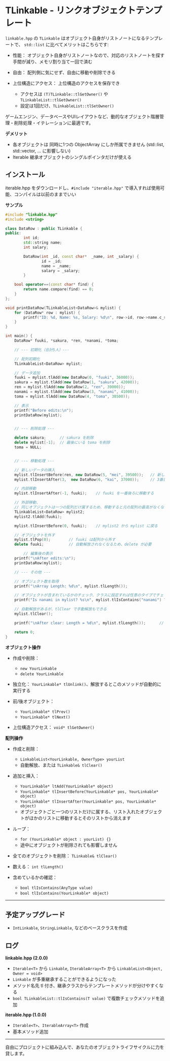 # TLinkable - リンクオブジェクトテンプレート

`linkable.hpp` の `TLinkable` はオブジェクト自身がリストノートになるテンプレートで、 `std::list` に比べてメリットはこちらです:

- 性能： オブジェクト自身がリストノートなので、対応のリストノートを探す手間が減り、メモリ割り当て一回で済む

- 自由： 配列側に気にせず、自由に移動や削除できる

- 上位構造にアクセス： 上位構造のアクセスを保存でき
  - アクセスは `(T)TLinkable::tlGetOwner()` や `TLinkableList::tlGetOwner()`
  - 設定は1回だけ、`TLinkableList::tlSetOwner()`


ゲームエンジン、データベースやUIレイアウトなど、動的なオブジェクト階層管理・削除処理・イテレーションに最適です。

**デメリット**

- 各オブジェクトは 同時に1つの ObjectArray にしか所属できません (std::list, std::vector, ... に影響しない)
- Iterable 継承オブジェクトのシングルポインタだけが使える



## インストール

iterable.hpp をダウンロードし、`#include "iterable.hpp"` で導入すれば使用可能、コンパイルは以前のままでいい


**サンプル**

```cpp
#include "linkable.hpp"
#include <string>

class DataRow : public TLinkable {
public:
        int id;
        std::string name;
        int salary;

        DataRow(int _id, const char*  _name, int _salary) {
                id = _id;
                name = _name;
                salary = _salary;
        }

    bool operator==(const char* find) {
        return name.compare(find) == 0;
    }
};

void printDataRow(TLinkableList<DataRow>& mylist) {
    for (DataRow* row : mylist) {
        printf("ID: %d, Name: %s, Salary: %d\n", row->id, row->name.c_str(), row->salary);
    }
}

int main() {
    DataRow* fuuki, *sakura, *ren, *nanami, *toma;

    // --- 初期化（合計5人）---

    // 配列初期化
    TLinkableList<DataRow> mylist;

    // データ追加
    fuuki = mylist.tlAdd(new DataRow(0, "fuuki", 36000));
    sakura = mylist.tlAdd(new DataRow(1, "sakura", 42000));
    ren = mylist.tlAdd(new DataRow(2, "ren", 39000));
    nanami = mylist.tlAdd(new DataRow(3, "nanami", 41000));
    toma = mylist.tlAdd(new DataRow(4, "toma", 38500));

    // 表示
    printf("Before edits:\n");
    printDataRow(mylist);


    // --- 削除処理 ---

    delete sakura;      // sakura を削除
    delete mylist[-1];  // 最後にいる toma を削除
    toma = NULL;


    // --- 移動処理 ---

    // 新しいデータの挿入
    mylist.tlInsertBefore(ren, new DataRow(5, "mei", 39500));   // 新しいデータを ren の前に挿入
    mylist.tlInsertAfter(3,  new DataRow(6, "kai", 37000));     // 3番目の nanami のあとに挿入

    // 内部移動
    mylist.tlInsertAfter(-1, fuuki);    // fuuki を一番後ろに移動する

    // 外部移動、
    // 同じオブジェクトは一つの配列だけ属するため、移動すると元の配列の最高がなくなる
    TLinkableList<DataRow> mylist2;
    mylist2.tlAdd(fuuki);

    mylist.tlInsertBefore(0, fuuki);    // mylist2 から mylist に戻る

    // オブジェクトを外す
    mylist.tlPop(0);        // fuuki は配列から外す
    delete fuuki;           // 自動解放されなくなるため、delete が必要

        // 編集後の表示
    printf("\nAfter edits:\n");
    printDataRow(mylist);

    // --- その他 ---

    // オブジェクト数を取得
    printf("\nArray Length: %d\n", mylist.tlLength());

    // オブジェクトが含まれているかのチェック、クラスに設定すれば任意のタイプでチェックすることができる
    printf("Is nanami in mylist? %s\n", mylist.tlIsContains("nanami") ? "true" : "false");

    // 自動解放があるが、tlClear で手動解放もできる
    mylist.tlClear();

    printf("\nAfter clear: Length = %d\n", mylist.tlLength());      // 解放されたら空き配列になる、続いて使用可能

    return 0;
}
```

**オブジェクト操作**

- 作成や削除：
  - `new YourLinkable`
  - `delete YourLinkable`

- 独立化： `YourLinkable* tlUnlink()`、解放するとこのメソッドが自動的に実行する

- 前/後オブジェクト：
  - `YourLinkable* tlPrev()`
  - `YourLinkable* tlNext()`

- 上位構造アクセス： `void* tlGetOwner()`


**配列操作**

- 作成と削除：
  - `LinkableList<YourLinkable, OwnerType> yourList`
  - 自動解放、または `TLinkable& tlClear()`

- 追加と挿入：
  - `YourLinkable* ltAdd(YourLinkable* object)`
  - `YourLinkable* tlInsertBefore(YourLinkable* pos, YourLinkable* object)`
  - `YourLinkable* tlInsertAfter(YourLinkable* pos, YourLinkable* object)`
  - オブジェクトごと一つのリストだけに属する、リスト入れたオブジェクトがほかのリストに移動するとそのリストから消えます

- ループ：
  - `for (YourLinkable* object : yourList) {}`
  - 途中にオブジェクトが削除されても影響しません

- 全てのオブジェクトを削除： `TLinkable& tlClear()`

- 数える： `int tlLength()`

- 含めているかの確認：
  - `bool tlIsContains(AnyType value)`
  - `bool tlIsContains(YourLinkable* object)`


---

## 予定アップグレード

- `IntLinkable`, `StringLinkable`, などのベースクラスを作成


## ログ

**linkable.hpp (2.0.0)**

- `Iterable<T>` から `Linkable`, `IterableArray<T>` から `LinkableList<Object, Owner = void>`
- `Linkable` が多重継承することができるようになった
- メソッド名先 tl 付き、継承クラスからテンプレートメソッドが分けやすくなる
- `bool TLinkableList::tlIsContains(T value)` で複数チェックメソッドを追加


**iterable.hpp (1.0.0)**

- `Iterable<T>`、`IterableArray<T>` 作成
- 基本メソッド追加
  

---

自由にプロジェクトに組み込んで、あなたのオブジェクトライフサイクルに力を貸します。
